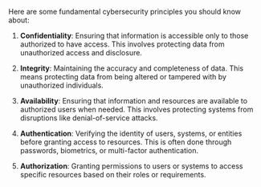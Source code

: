 
Here are some fundamental cybersecurity principles you should know about:

1. **Confidentiality**: Ensuring that information is accessible only to those authorized to have access. This involves protecting data from unauthorized access and disclosure.
    
2. **Integrity**: Maintaining the accuracy and completeness of data. This means protecting data from being altered or tampered with by unauthorized individuals.
    
3. **Availability**: Ensuring that information and resources are available to authorized users when needed. This involves protecting systems from disruptions like denial-of-service attacks.
    
4. **Authentication**: Verifying the identity of users, systems, or entities before granting access to resources. This is often done through passwords, biometrics, or multi-factor authentication.
    
5. **Authorization**: Granting permissions to users or systems to access specific resources based on their roles or requirements.